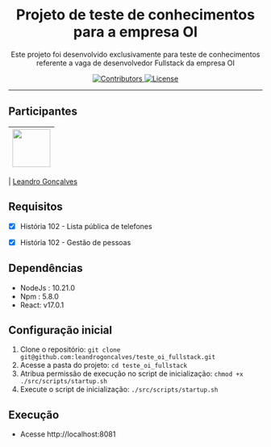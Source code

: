 <h1 align="center">
Projeto de teste de conhecimentos para a empresa OI
</h1>

<p align="center">Este projeto foi desenvolvido exclusivamente para teste de conhecimentos referente a vaga de desenvolvedor Fullstack da empresa OI</p>

<p align="center">
  <a href="https://github.com/leandrogoncalves/nestjs_smartranking_api/graphs/contributors">
    <img src="https://img.shields.io/github/contributors/leandrogoncalves/nestjs_smartranking_api?color=%237159c1&logoColor=%237159c1&style=flat" alt="Contributors">
  </a>
  <a href="https://opensource.org/licenses/MIT">
    <img src="https://img.shields.io/github/license/leandrogoncalves/nestjs_smartranking_api?color=%237159c1&logo=mit" alt="License">
  </a>
</p>

<hr>

## Participantes

| [<img src="https://avatars3.githubusercontent.com/u/12039813?s=460&u=78af286aeb7f9d808dc21635e331d0ecdb08e8a7&v=4" width="75px;"/>](https://github.com/leandrogoncalves) |
| :----------------------------------------------------------------------------------------------------------------------------------------------------------------------: |


| [Leandro Gonçalves](https://github.com/leandrogoncalves)

## Requisitos

- [x] História 102 - Lista pública de telefones
- [x] História 102 - Gestão de pessoas


## Dependências

- NodeJs : 10.21.0
- Npm : 5.8.0
- React: v17.0.1


## Configuração inicial

1. Clone o repositório: `git clone git@github.com:leandrogoncalves/teste_oi_fullstack.git`
1. Acesse a pasta do projeto: `cd teste_oi_fullstack`
1. Atribua permissão de execução no script de inicialização: `chmod +x ./src/scripts/startup.sh`
1. Execute o script de inicialização: `./src/scripts/startup.sh`

## Execução

- Acesse http://localhost:8081
